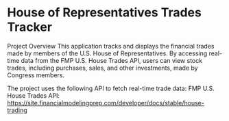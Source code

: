 # House of Representatives Trades Tracker
Project Overview
This application tracks and displays the financial trades made by members of the U.S. House of Representatives. By accessing real-time data from the FMP U.S. House Trades API, users can view stock trades, including purchases, sales, and other investments, made by Congress members.

The project uses the following API to fetch real-time trade data:
FMP U.S. House Trades API: https://site.financialmodelingprep.com/developer/docs/stable/house-trading
